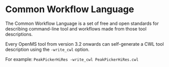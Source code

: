 Common Workflow Language
========================

The Common Workflow Language is a set of free and open standards for describing
command-line tool and workflows made from those tool descriptions.

Every OpenMS tool from version 3.2 onwards can self-generate a CWL tool description
using the `-write_cwl` option.

For example: `PeakPickerHiRes -write_cwl PeakPickerHiRes.cwl`
